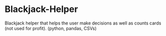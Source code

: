# Blackjack-Helper
Blackjack helper that helps the user make decisions as well as counts cards (not used for profit). (python, pandas, CSVs)
